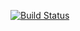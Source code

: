 [![Build Status](https://travis-ci.org/gernest/mipango.svg?branch=master)](https://travis-ci.org/gernest/mipango)